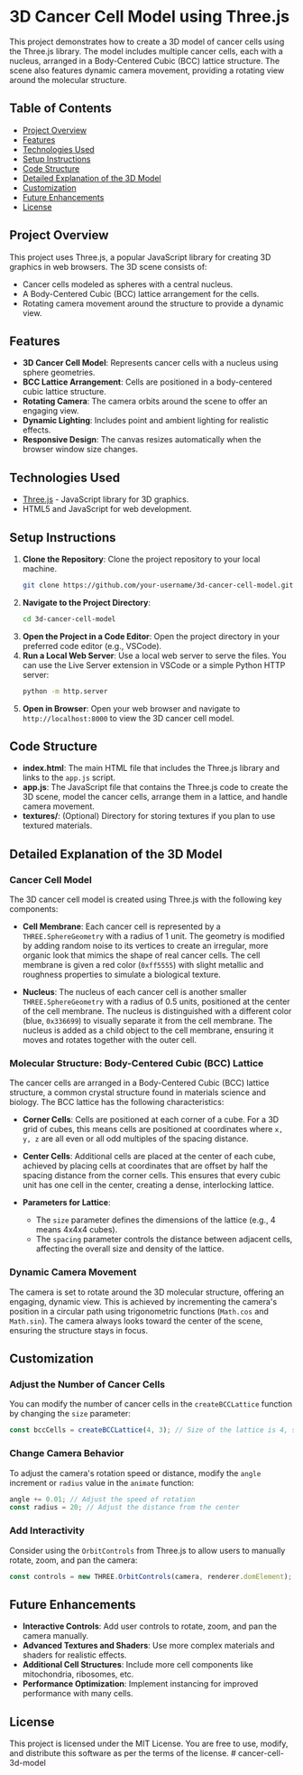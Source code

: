 
# 3D Cancer Cell Model using Three.js

This project demonstrates how to create a 3D model of cancer cells using the Three.js library. The model includes multiple cancer cells, each with a nucleus, arranged in a Body-Centered Cubic (BCC) lattice structure. The scene also features dynamic camera movement, providing a rotating view around the molecular structure.

## Table of Contents

- [Project Overview](#project-overview)
- [Features](#features)
- [Technologies Used](#technologies-used)
- [Setup Instructions](#setup-instructions)
- [Code Structure](#code-structure)
- [Detailed Explanation of the 3D Model](#detailed-explanation-of-the-3d-model)
- [Customization](#customization)
- [Future Enhancements](#future-enhancements)
- [License](#license)

## Project Overview

This project uses Three.js, a popular JavaScript library for creating 3D graphics in web browsers. The 3D scene consists of:
- Cancer cells modeled as spheres with a central nucleus.
- A Body-Centered Cubic (BCC) lattice arrangement for the cells.
- Rotating camera movement around the structure to provide a dynamic view.

## Features

- **3D Cancer Cell Model**: Represents cancer cells with a nucleus using sphere geometries.
- **BCC Lattice Arrangement**: Cells are positioned in a body-centered cubic lattice structure.
- **Rotating Camera**: The camera orbits around the scene to offer an engaging view.
- **Dynamic Lighting**: Includes point and ambient lighting for realistic effects.
- **Responsive Design**: The canvas resizes automatically when the browser window size changes.

## Technologies Used

- [Three.js](https://threejs.org/) - JavaScript library for 3D graphics.
- HTML5 and JavaScript for web development.

## Setup Instructions

1. **Clone the Repository**: Clone the project repository to your local machine.
   ```bash
   git clone https://github.com/your-username/3d-cancer-cell-model.git
   ```
2. **Navigate to the Project Directory**:
   ```bash
   cd 3d-cancer-cell-model
   ```
3. **Open the Project in a Code Editor**: Open the project directory in your preferred code editor (e.g., VSCode).
4. **Run a Local Web Server**: Use a local web server to serve the files. You can use the Live Server extension in VSCode or a simple Python HTTP server:
   ```bash
   python -m http.server
   ```
5. **Open in Browser**: Open your web browser and navigate to `http://localhost:8000` to view the 3D cancer cell model.

## Code Structure

- **index.html**: The main HTML file that includes the Three.js library and links to the `app.js` script.
- **app.js**: The JavaScript file that contains the Three.js code to create the 3D scene, model the cancer cells, arrange them in a lattice, and handle camera movement.
- **textures/**: (Optional) Directory for storing textures if you plan to use textured materials.

## Detailed Explanation of the 3D Model

### Cancer Cell Model

The 3D cancer cell model is created using Three.js with the following key components:

- **Cell Membrane**: Each cancer cell is represented by a `THREE.SphereGeometry` with a radius of 1 unit. The geometry is modified by adding random noise to its vertices to create an irregular, more organic look that mimics the shape of real cancer cells. The cell membrane is given a red color (`0xff5555`) with slight metallic and roughness properties to simulate a biological texture.
  
- **Nucleus**: The nucleus of each cancer cell is another smaller `THREE.SphereGeometry` with a radius of 0.5 units, positioned at the center of the cell membrane. The nucleus is distinguished with a different color (blue, `0x336699`) to visually separate it from the cell membrane. The nucleus is added as a child object to the cell membrane, ensuring it moves and rotates together with the outer cell.

### Molecular Structure: Body-Centered Cubic (BCC) Lattice

The cancer cells are arranged in a Body-Centered Cubic (BCC) lattice structure, a common crystal structure found in materials science and biology. The BCC lattice has the following characteristics:

- **Corner Cells**: Cells are positioned at each corner of a cube. For a 3D grid of cubes, this means cells are positioned at coordinates where `x, y, z` are all even or all odd multiples of the spacing distance.
  
- **Center Cells**: Additional cells are placed at the center of each cube, achieved by placing cells at coordinates that are offset by half the spacing distance from the corner cells. This ensures that every cubic unit has one cell in the center, creating a dense, interlocking lattice.

- **Parameters for Lattice**:
  - The `size` parameter defines the dimensions of the lattice (e.g., 4 means 4x4x4 cubes).
  - The `spacing` parameter controls the distance between adjacent cells, affecting the overall size and density of the lattice.

### Dynamic Camera Movement

The camera is set to rotate around the 3D molecular structure, offering an engaging, dynamic view. This is achieved by incrementing the camera's position in a circular path using trigonometric functions (`Math.cos` and `Math.sin`). The camera always looks toward the center of the scene, ensuring the structure stays in focus.

## Customization

### Adjust the Number of Cancer Cells

You can modify the number of cancer cells in the `createBCCLattice` function by changing the `size` parameter:
```javascript
const bccCells = createBCCLattice(4, 3); // Size of the lattice is 4, spacing between cells is 3 units
```

### Change Camera Behavior

To adjust the camera's rotation speed or distance, modify the `angle` increment or `radius` value in the `animate` function:
```javascript
angle += 0.01; // Adjust the speed of rotation
const radius = 20; // Adjust the distance from the center
```

### Add Interactivity

Consider using the `OrbitControls` from Three.js to allow users to manually rotate, zoom, and pan the camera:
```javascript
const controls = new THREE.OrbitControls(camera, renderer.domElement);
```

## Future Enhancements

- **Interactive Controls**: Add user controls to rotate, zoom, and pan the camera manually.
- **Advanced Textures and Shaders**: Use more complex materials and shaders for realistic effects.
- **Additional Cell Structures**: Include more cell components like mitochondria, ribosomes, etc.
- **Performance Optimization**: Implement instancing for improved performance with many cells.

## License

This project is licensed under the MIT License. You are free to use, modify, and distribute this software as per the terms of the license.
#   c a n c e r - c e l l - 3 d - m o d e l  
 